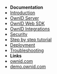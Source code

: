 - **Documentation**
- [Introduction](introduction)
- [OwnID Server](server-sdk)
- [OwnID Web SDK](frontend-sdk)
- [OwnID Integrations](gigya)
- [Security](security)
- [Step by step tutorial](tutorial)
- [Deployment](deployment)
- [Troubleshooting](troubleshooting)
- **Links**
- [ownid.com](https://ownid.com)
- [demo.ownid.com](https://demo.ownid.com)
